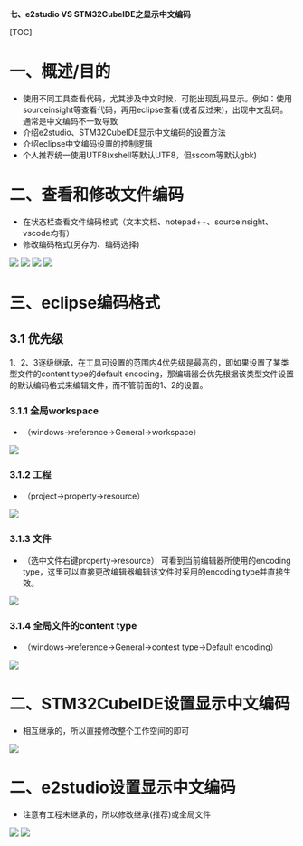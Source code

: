 **七、e2studio VS STM32CubeIDE之显示中文编码**

[TOC]

# 一、概述/目的
- 使用不同工具查看代码，尤其涉及中文时候，可能出现乱码显示。例如：使用sourceinsight等查看代码，再用eclipse查看(或者反过来)，出现中文乱码。通常是中文编码不一致导致
- 介绍e2studio、STM32CubeIDE显示中文编码的设置方法
- 介绍eclipse中文编码设置的控制逻辑
- 个人推荐统一使用UTF8(xshell等默认UTF8，但sscom等默认gbk)

# 二、查看和修改文件编码
- 在状态栏查看文件编码格式（文本文档、notepad++、sourceinsight、vscode均有）
- 修改编码格式(另存为、编码选择)
  
![](./images/view%20encoding1.png)
![](./images/view%20encoding.png)
![](./images/save%20as.png)
![](./images/change%20encoding.png)

# 三、eclipse编码格式
## 3.1 优先级
1、2、3逐级继承，在工具可设置的范围内4优先级是最高的，即如果设置了某类型文件的content type的default encoding，那编辑器会优先根据该类型文件设置的默认编码格式来编辑文件，而不管前面的1、2的设置。
### 3.1.1 全局workspace
- （windows->reference->General->workspace）

![](./images/priority1.png)
### 3.1.2 工程
- （project->property->resource）

![](./images/priority2.png)
### 3.1.3 文件
- （选中文件右键property->resource）
  可看到当前编辑器所使用的encoding type，这里可以直接更改编辑器编辑该文件时采用的encoding type并直接生效。

![](./images/priority3.png)
### 3.1.4 全局文件的content type
- （windows->reference->General->contest type->Default encoding）

![](./images/priority4.png)

# 二、STM32CubeIDE设置显示中文编码
- 相互继承的，所以直接修改整个工作空间的即可
  
![](./images/priority1.png)
# 二、e2studio设置显示中文编码
- 注意有工程未继承的，所以修改继承(推荐)或全局文件

![](./images/e2s%20priority2.png)
![](./images/e2s%20priority4.png)